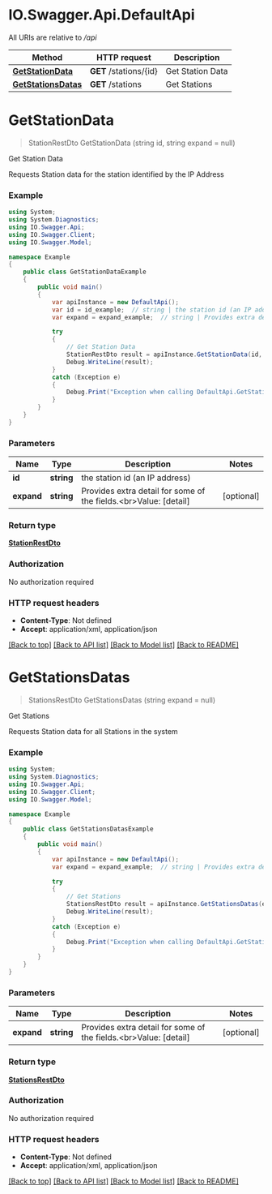 # IO.Swagger.Api.DefaultApi

All URIs are relative to */api*

Method | HTTP request | Description
------------- | ------------- | -------------
[**GetStationData**](DefaultApi.md#getstationdata) | **GET** /stations/{id} | Get Station Data
[**GetStationsDatas**](DefaultApi.md#getstationsdatas) | **GET** /stations | Get Stations

<a name="getstationdata"></a>
# **GetStationData**
> StationRestDto GetStationData (string id, string expand = null)

Get Station Data

Requests Station data for the station identified by the IP Address

### Example
```csharp
using System;
using System.Diagnostics;
using IO.Swagger.Api;
using IO.Swagger.Client;
using IO.Swagger.Model;

namespace Example
{
    public class GetStationDataExample
    {
        public void main()
        {
            var apiInstance = new DefaultApi();
            var id = id_example;  // string | the station id (an IP address)
            var expand = expand_example;  // string | Provides extra detail for some of the fields.<br>Value: [detail] (optional) 

            try
            {
                // Get Station Data
                StationRestDto result = apiInstance.GetStationData(id, expand);
                Debug.WriteLine(result);
            }
            catch (Exception e)
            {
                Debug.Print("Exception when calling DefaultApi.GetStationData: " + e.Message );
            }
        }
    }
}
```

### Parameters

Name | Type | Description  | Notes
------------- | ------------- | ------------- | -------------
 **id** | **string**| the station id (an IP address) | 
 **expand** | **string**| Provides extra detail for some of the fields.&lt;br&gt;Value: [detail] | [optional] 

### Return type

[**StationRestDto**](StationRestDto.md)

### Authorization

No authorization required

### HTTP request headers

 - **Content-Type**: Not defined
 - **Accept**: application/xml, application/json

[[Back to top]](#) [[Back to API list]](../README.md#documentation-for-api-endpoints) [[Back to Model list]](../README.md#documentation-for-models) [[Back to README]](../README.md)
<a name="getstationsdatas"></a>
# **GetStationsDatas**
> StationsRestDto GetStationsDatas (string expand = null)

Get Stations

Requests Station data for all Stations in the system

### Example
```csharp
using System;
using System.Diagnostics;
using IO.Swagger.Api;
using IO.Swagger.Client;
using IO.Swagger.Model;

namespace Example
{
    public class GetStationsDatasExample
    {
        public void main()
        {
            var apiInstance = new DefaultApi();
            var expand = expand_example;  // string | Provides extra detail for some of the fields.<br>Value: [detail] (optional) 

            try
            {
                // Get Stations
                StationsRestDto result = apiInstance.GetStationsDatas(expand);
                Debug.WriteLine(result);
            }
            catch (Exception e)
            {
                Debug.Print("Exception when calling DefaultApi.GetStationsDatas: " + e.Message );
            }
        }
    }
}
```

### Parameters

Name | Type | Description  | Notes
------------- | ------------- | ------------- | -------------
 **expand** | **string**| Provides extra detail for some of the fields.&lt;br&gt;Value: [detail] | [optional] 

### Return type

[**StationsRestDto**](StationsRestDto.md)

### Authorization

No authorization required

### HTTP request headers

 - **Content-Type**: Not defined
 - **Accept**: application/xml, application/json

[[Back to top]](#) [[Back to API list]](../README.md#documentation-for-api-endpoints) [[Back to Model list]](../README.md#documentation-for-models) [[Back to README]](../README.md)
